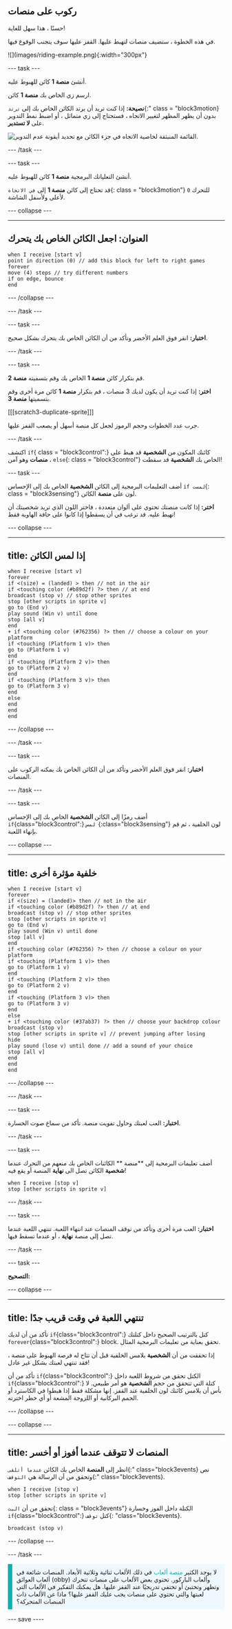 ## ركوب على منصات

<div style="display: flex; flex-wrap: wrap">
<div style="flex-basis: 200px; flex-grow: 1; margin-right: 15px;">
حسنًا ، هذا سهل للغاية! 

في هذه الخطوة ، ستضيف منصات لتهبط عليها. القفز عليها سوف يتجنب الوقوع فيها. 
</div>
<div>
![](images/riding-example.png){:width="300px"}
</div>
</div>

--- task ---

أنشئ **منصة 1** كائن للهبوط عليه.

ارسم زي الخاص بك **منصة 1** كائن.

**نصيحة:** إذا كنت تريد أن يرتد الكائن الخاص بك إلى `ترتد`{:" class = "block3motion} بدون أن يظهر المظهر لتغيير الاتجاه ، فستحتاج إلى زي متماثل ، أو اضبط نمط التدوير على **لا تستدير**.

![القائمة المنبثقة لخاصية الاتجاه في جزء الكائن مع تحديد أيقونة عدم التدوير.](images/dont-rotate.png)

--- /task ---

--- task ---

أنشئ التعلياتك البرمجية **منصة 1** كائن للهبوط عليه.

قد تحتاج إلى كائن **منصة 1** إلى `في الاتجاه`{: class = "block3motion"} `0` للتحرك لأعلى ولأسفل الشاشة.

--- collapse ---

---
العنوان: اجعل الكائن الخاص بك يتحرك
---

```blocks3
when I receive [start v]
point in direction (0) // add this block for left to right games
forever
move (4) steps // try different numbers
if on edge, bounce
end
```

--- /collapse ---

--- /task ---

--- task ---

**اختبار:** انقر فوق العلم الأخضر وتأكد من أن الكائن الخاص بك يتحرك بشكل صحيح.

--- /task ---

--- task ---

قم بتكرار كائن **منصة 1** الخاص بك وقم بتسميته **منصة 2**.

**اختر:** إذا كنت تريد أن يكون لديك 3 منصات ، قم بتكرار **منصة 1** كائن مرة أخرى وقم بتسميتها **منصة 3**.

[[[scratch3-duplicate-sprite]]]

جرب عدد الخطوات وحجم الرموز لجعل كل منصة أسهل أو يصعب القفز عليها.

--- /task ---

اكتشف `if`{ class = "block3control":} كائنك المكون من **الشخصية** قد هبط على **منصات** وهو آمن ، `else`{: class = "block3control"} الخاص بك **الشخصية** قد سقطت!

--- task ---

أضف التعليمات البرمجية إلى الكائن **الشخصية** الخاص بك إلى الإحساس `if لمست`{: class = "block3sensing"} لون على **منصة** الكائن.

**اختر:** إذا كانت منصتك تحتوي على ألوان متعددة ، فاختر اللون الذي تريد شخصيتك أن تهبط عليه. قد ترغب في أن يسقطوا إذا كانوا على حافة الهاوية فقط!

--- collapse ---

---
title: إذا لمس الكائن
---

```blocks3
when I receive [start v]
forever
if <(size) = (landed) > then // not in the air
if <touching color (#b89d2f) ?> then // at end
broadcast (stop v) // stop other sprites
stop [other scripts in sprite v]
go to (End v)
play sound (Win v) until done
stop [all v]
end
+ if <touching color (#762356) ?> then // choose a colour on your platform
if <touching (Platform 1 v)> then
go to (Platform 1 v)
end
if <touching (Platform 2 v)> then
go to (Platform 2 v)
end
if <touching (Platform 3 v)> then
go to (Platform 3 v)
end
else
end
end
end
```

--- /collapse ---

--- /task ---

--- task ---

**اختبار:** انقر فوق العلم الأخضر وتأكد من أن الكائن الخاص بك يمكنه الركوب على المنصات.

--- /task ---

--- task ---

أضف رمزًا إلى الكائن **الشخصية** الخاص بك إلى الإحساس `if`{class="block3control":} 
`لمس `{:class="block3sensing"} 
 لون الخلفية ، ثم قم بإنهاء اللعبة.

--- collapse ---

---
title: خلفية مؤثرة أخرى
---

```blocks3
when I receive [start v]
forever
if <(size) = (landed)> then // not in the air
if <touching color (#b89d2f) ?> then // at end
broadcast (stop v) // stop other sprites
stop [other scripts in sprite v] 
go to (End v)
play sound (Win v) until done
stop [all v]
end
if <touching color (#762356) ?> then // choose a colour on your platform
if <touching (Platform 1 v)> then
go to (Platform 1 v)
end
if <touching (Platform 2 v)> then
go to (Platform 2 v)
end
if <touching (Platform 3 v)> then
go to (Platform 3 v)
end
else
+ if <touching color (#37ab37) ?> then // choose your backdrop colour
broadcast (stop v)
stop [other scripts in sprite v] // prevent jumping after losing
hide
play sound (lose v) until done // add a sound of your choice
stop [all v]
end
end
end
```

--- /collapse ---

--- /task ---

--- task ---

**اختبار:** العب لعبتك وحاول تفويت منصة. تأكد من سماع صوت الخسارة.

--- /task ---

--- task ---

أضف تعليمات البرمحية إلى **منصة ** الكائنات الخاص بك منعهم من التحرك عندما **شخصية** الكائن تصل الى **نهاية** المنصة أو يقع فيه!

```blocks3
when I receive [stop v]
stop [other scripts in sprite v]
```

--- /task ---

--- task ---

**اختبار:** العب مرة أخرى وتأكد من توقف المنصات عند انتهاء اللعبة. تنتهي اللعبة عندما تصل إلى منصة **نهاية** ، أو عندما تسقط فيها.

--- /task ---

--- task ---

**التصحيح:**

--- collapse ---

---
title: تنتهي اللعبة في وقت قريب جدًا
---

تأكد من أن لديك `if`{class="block3control":}
 كتل بالترتيب الصحيح داخل كتلتك `forever`{class="block3control":} block. تحقق بعناية من تعليمات البرمجية المثال.

إذا تحققت من أن **الشخصية** يلامس الخلفية قبل أن تتاح له فرصة الهبوط على منصة ، فقد تنتهي لعبتك بشكل غير عادل!

تأكد من أن `if`{class="block3control":}
 الكتل تحقق من شروط اللعبة داخل `if`{class="block3control":}
كتلة التي تتحقق من حجم **الشخصية** هو أمر طبيعي. لا بأس أن يلامس كائنك لون الخلفية عند القفز. إنها مشكلة فقط إذا هبطوا في الكاسترد أو الحمم البركانية أو اللزوجة المشعة أو أي خطر اخترته.

--- /collapse ---

--- collapse ---

---
title: المنصات لا تتوقف عندما أفوز أو أخسر
---

انظر إلى **المنصة** الخاص بك الكائن `عندما أتلقى`{:" class="block3events}
نص وتحقق من أن الرسالة هي `التوقف`{:" class="block3events}.

```blocks3
when I receive [stop v]
stop [other scripts in sprite v]
```
تحقق من أن `البث`{: class = "block3events"} الكتلة داخل الفوز وخسارة `if`{class="block3control":}
كتل `توقف`{: "class="block3events}.

```blocks3
broadcast (stop v)
```

--- /collapse ---

--- /task ---

<p style="border-left: solid; border-width:10px; border-color: #0faeb0; background-color: aliceblue; padding: 10px;">
لا يوجد الكثير <span style="color: #0faeb0">منصة ألعاب</span> في ذلك الألعاب ثنائية وثلاثية الأبعاد. المنصات شائعة في ألعاب العوائق (obby) وألعاب الباركور. تحتوي بعض الألعاب على منصات تتحرك وتظهر وتختبئ أو تختفي تدريجيًا عند القفز عليها. هل يمكنك التفكير في الألعاب التي لعبتها والتي تحتوي على منصات يجب عليك القفز عليها؟ ماذا عن الألعاب ذات المنصات المتحركة؟
</p>

--- save ----
